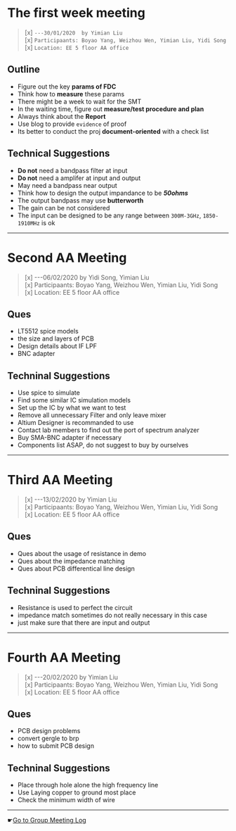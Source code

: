 # The first week meeting
>[x] `---30/01/2020  by Yimian Liu`   
>[x] `Participaants: Boyao Yang, Weizhou Wen, Yimian Liu, Yidi Song`   
>[x] `Location: EE 5 floor AA office`   

## Outline
 - Figure out the key **params of FDC**
 - Think how to **measure** these params
 - There might be a week to wait for the SMT
 - In the waiting time, figure out **measure/test procedure and plan**
 - Always think about the **Report**
 - Use blog to provide `evidence` of proof
 - Its better to conduct the proj **document-oriented** with a check list

## Technical Suggestions
 - **Do not** need a bandpass filter at input
 - **Do not** need a amplifer at input and output
 - May need a bandpass near output
 - Think how to design the output impandance to be ***50ohms***
 - The output bandpass may use **butterworth**
 - The gain can be not considered
 - The input can be designed to be any range between `300M-3GHz`, `1850-1910MHz` is ok



------------------------------


# Second AA Meeting
>[x] ---06/02/2020 by Yidi Song, Yimian Liu     
>[x] Participaants: Boyao Yang, Weizhou Wen, Yimian Liu, Yidi Song   
>[x] Location: EE 5 floor AA office   

## Ques
 - LT5512 spice models
 - the size and layers of PCB
 - Design details about IF LPF
 - BNC adapter

## Techninal Suggestions    
- Use spice to simulate
- Find some similar IC simulation models
- Set up the IC by what we want to test
- Remove all unnecessary Filter and only leave mixer
- Altium Designer is recommanded to use
- Contact lab members to find out the port of spectrum analyzer
- Buy SMA-BNC adapter if necessary
- Components list ASAP, do not suggest to buy by ourselves


------------------------------

# Third AA Meeting
>[x] ---13/02/2020 by Yimian Liu     
>[x] Participaants: Boyao Yang, Weizhou Wen, Yimian Liu, Yidi Song   
>[x] Location: EE 5 floor AA office   

## Ques
 - Ques about the usage of resistance in demo
 - Ques about the impedance matching
 - Ques about PCB differentical line design

## Techninal Suggestions    
- Resistance is used to perfect the circuit
- impedance match sometimes do not really necessary in this case
- just make sure that there are input and output


-------------------------------------------------

# Fourth AA Meeting
>[x] ---20/02/2020 by Yimian Liu     
>[x] Participaants: Boyao Yang, Weizhou Wen, Yimian Liu, Yidi Song   
>[x] Location: EE 5 floor AA office   

## Ques
 - PCB design problems
 - convert gergle to brp
 - how to submit PCB design

## Techninal Suggestions    
- Place through hole alone the high frequency line
- Use Laying copper to ground most place
- Check the minimum width of wire


-----------------------------
☛[Go to Group Meeting Log](/log/groupmeeting)